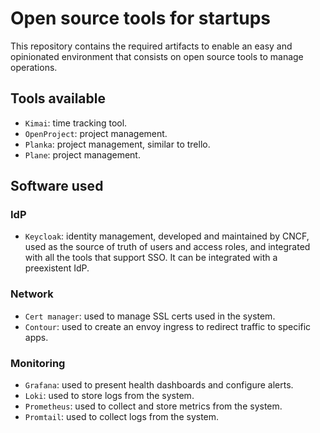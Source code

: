 # Open source tools for startups

This repository contains the required artifacts to enable an easy and opinionated environment that consists on open source tools to manage operations.

## Tools available

- `Kimai`: time tracking tool.
- `OpenProject`: project management.
- `Planka`: project management, similar to trello.
- `Plane`: project management.

## Software used

### IdP

- `Keycloak`: identity management, developed and maintained by CNCF, used as the source of truth of users and access roles, and integrated with all the tools that support SSO. It can be integrated with a preexistent IdP.

### Network

- `Cert manager`: used to manage SSL certs used in the system.
- `Contour`: used to create an envoy ingress to redirect traffic to specific apps.

### Monitoring

- `Grafana`: used to present health dashboards and configure alerts.
- `Loki`: used to store logs from the system.
- `Prometheus`: used to collect and store metrics from the system.
- `Promtail`: used to collect logs from the system.
